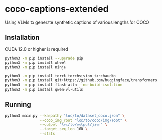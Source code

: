 # coco-captions-extended
Using VLMs to generate synthetic captions of various lengths for COCO

## Installation

CUDA 12.0 or higher is required

```bash
python3 -m pip install --upgrade pip
python3 -m pip install wheel
python3 -m pip install ninja

python3 -m pip install torch torchvision torchaudio
python3 -m pip install git+https://github.com/huggingface/transformers accelerate
python3 -m pip install flash-attn --no-build-isolation
python3 -m pip install qwen-vl-utils
```

## Running

```bash
python3 main.py --karpathy "loc/to/dataset_coco.json" \
                --coco_img_root "loc/to/coco/img/root" \
                --output "loc/to/output/json" \
                --target_seq_len 100 \
                --stats
```
